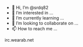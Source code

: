 - 👋 Hi, I’m @srdq82
- 👀 I’m interested in ...
- 🌱 I’m currently learning ...
- 💞️ I’m looking to collaborate on ...
- 📫 How to reach me ...

<!---
srdq82/srdq82 is a ✨ special ✨ repository because its `README.md` (this file) appears on your GitHub profile.
You can click the Preview link to take a look at your changes.
--->irc.wearab.net
